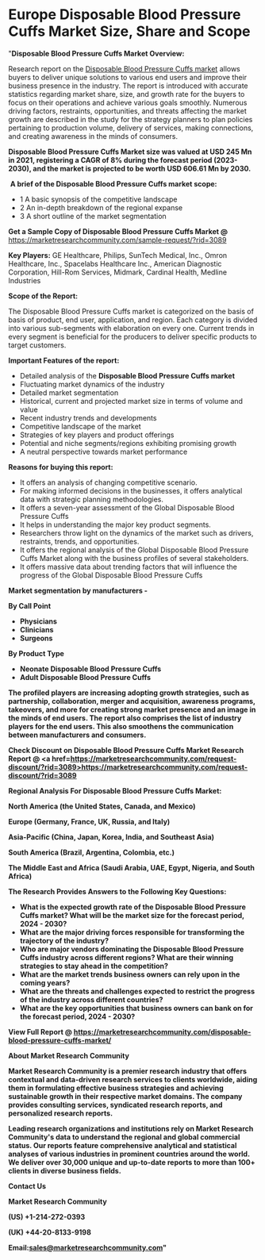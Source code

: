 # Europe Disposable Blood Pressure Cuffs Market Size, Share and Scope
"<strong>Disposable Blood Pressure Cuffs Market Overview:</strong>

Research report on the <a href=https://marketresearchcommunity.com/disposable-blood-pressure-cuffs-market/>Disposable Blood Pressure Cuffs market</a> allows buyers to deliver unique solutions to various end users and improve their business presence in the industry. The report is introduced with accurate statistics regarding market share, size, and growth rate for the buyers to focus on their operations and achieve various goals smoothly. Numerous driving factors, restraints, opportunities, and threats affecting the market growth are described in the study for the strategy planners to plan policies pertaining to production volume, delivery of services, making connections, and creating awareness in the minds of consumers.

<strong>Disposable Blood Pressure Cuffs Market size was valued at USD 245 Mn in 2021, registering a CAGR of 8% during the forecast period (2023-2030), and the market is projected to be worth USD 606.61 Mn by 2030.</strong>

 <Strong>A brief of the Disposable Blood Pressure Cuffs market scope:</Strong>
<ul>
 <li>1  A basic synopsis of the competitive landscape</li>
 <li>2  An in-depth breakdown of the regional expanse</li>
 <li>3  A short outline of the market segmentation</li>
</ul>
<strong>Get a Sample Copy of Disposable Blood Pressure Cuffs Market @ </b></strong><a href=https://marketresearchcommunity.com/sample-request/?rid=3089><u>https://marketresearchcommunity.com/sample-request/?rid=3089</u></a>

<strong>Key Players:</strong> 
GE Healthcare, Philips, SunTech Medical, Inc., Omron Healthcare, Inc., Spacelabs Healthcare Inc., American Diagnostic Corporation, Hill-Rom Services, Midmark, Cardinal Health, Medline Industries

<strong>Scope of the Report:</strong>

The Disposable Blood Pressure Cuffs market is categorized on the basis of basis of product, end user, application, and region. Each category is divided into various sub-segments with elaboration on every one. Current trends in every segment is beneficial for the producers to deliver specific products to target customers.

<strong><b>Important Features of the report:</b></strong>
<ul>
  <li>Detailed analysis of the <strong><b>Disposable Blood Pressure Cuffs </b></strong><strong><b>market</b></strong></li>
  <li>Fluctuating market dynamics of the industry</li>
  <li>Detailed market segmentation</li>
  <li>Historical, current and projected market size in terms of volume and value</li>
  <li>Recent industry trends and developments</li>
  <li>Competitive landscape of the market</li>
  <li>Strategies of key players and product offerings</li>
  <li>Potential and niche segments/regions exhibiting promising growth</li>
  <li>A neutral perspective towards market performance</li>
</ul>
<strong><b>Reasons for buying this report:</b></strong>
<ul>
  <li>It offers an analysis of changing competitive scenario.</li>
  <li>For making informed decisions in the businesses, it offers analytical data with strategic planning methodologies.</li>
  <li>It offers a seven-year assessment of the Global Disposable Blood Pressure Cuffs</li>
  <li>It helps in understanding the major key product segments.</li>
  <li>Researchers throw light on the dynamics of the market such as drivers, restraints, trends, and opportunities.</li>
  <li>It offers the regional analysis of the Global Disposable Blood Pressure Cuffs Market along with the business profiles of several stakeholders.</li>
  <li>It offers massive data about trending factors that will influence the progress of the Global Disposable Blood Pressure Cuffs</li>
</ul>

<strong>Market segmentation by manufacturers -</strong>


<strong><strong>By Call Point</strong></h4>
<ul>
 	<li>Physicians</li>
 	<li>Clinicians</li>
 	<li>Surgeons</li>
</ul>
<strong><strong>By Product Type</strong></h4>
<ul>
 	<li>Neonate Disposable Blood Pressure Cuffs</li>
 	<li>Adult Disposable Blood Pressure Cuffs</li>
</ul>

The profiled players are increasing adopting growth strategies, such as partnership, collaboration, merger and acquisition, awareness programs, takeovers, and more for creating strong market presence and an image in the minds of end users. The report also comprises the list of industry players for the end users. This also smoothens the communication between manufacturers and consumers.

<strong><b>Check Discount on Disposable Blood Pressure Cuffs Market Research Report @ </b></strong><a href=https://marketresearchcommunity.com/request-discount/?rid=3089><u>https://marketresearchcommunity.com/request-discount/?rid=3089</u></a>

<strong>Regional Analysis For Disposable Blood Pressure Cuffs Market:</strong>

<strong>North America</strong> (the United States, Canada, and Mexico)

<strong>Europe</strong> (Germany, France, UK, Russia, and Italy)

<strong>Asia-Pacific</strong> (China, Japan, Korea, India, and Southeast Asia)

<strong>South America</strong> (Brazil, Argentina, Colombia, etc.)

<strong>The Middle East and Africa</strong> (Saudi Arabia, UAE, Egypt, Nigeria, and South Africa)

<strong>The Research Provides Answers to the Following Key Questions:</strong>
<ul>
 	<li>What is the expected growth rate of the Disposable Blood Pressure Cuffs market? What will be the market size for the forecast period, 2024 - 2030?</li>
 	<li>What are the major driving forces responsible for transforming the trajectory of the industry?</li>
 	<li>Who are major vendors dominating the Disposable Blood Pressure Cuffs industry across different regions? What are their winning strategies to stay ahead in the competition?</li>
 	<li>What are the market trends business owners can rely upon in the coming years?</li>
 	<li>What are the threats and challenges expected to restrict the progress of the industry across different countries?</li>
 	<li>What are the key opportunities that business owners can bank on for the forecast period, 2024 - 2030?</li>
</ul>

<strong>View Full Report @</strong> <a href=https://marketresearchcommunity.com/disposable-blood-pressure-cuffs-market/>https://marketresearchcommunity.com/disposable-blood-pressure-cuffs-market/</a>

<strong>About Market Research Community</strong>

Market Research Community is a premier research industry that offers contextual and data-driven research services to clients worldwide, aiding them in formulating effective business strategies and achieving sustainable growth in their respective market domains. The company provides consulting services, syndicated research reports, and personalized research reports.

Leading research organizations and institutions rely on Market Research Community's data to understand the regional and global commercial status. Our reports feature comprehensive analytical and statistical analyses of various industries in prominent countries around the world. We deliver over 30,000 unique and up-to-date reports to more than 100+ clients in diverse business fields.

<strong>Contact Us</strong>

<strong>Market Research Community</strong>

(US) +1-214-272-0393

(UK) +44-20-8133-9198

<strong>Email:</strong>sales@marketresearchcommunity.com"
